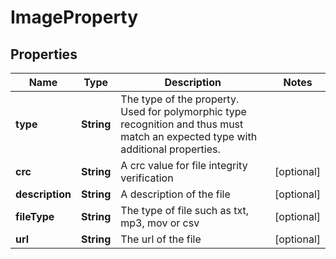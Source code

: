 
# ImageProperty

## Properties
Name | Type | Description | Notes
------------ | ------------- | ------------- | -------------
**type** | **String** | The type of the property. Used for polymorphic type recognition and thus must match an expected type with additional properties. | 
**crc** | **String** | A crc value for file integrity verification |  [optional]
**description** | **String** | A description of the file |  [optional]
**fileType** | **String** | The type of file such as txt, mp3, mov or csv |  [optional]
**url** | **String** | The url of the file |  [optional]



